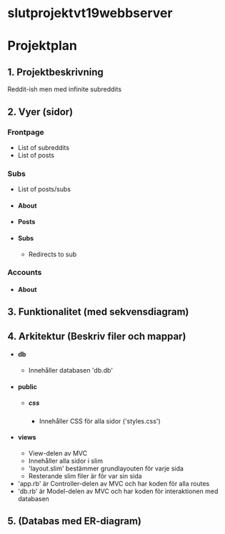 # slutprojektvt19webbserver

# Projektplan

## 1. Projektbeskrivning
Reddit-ish men med infinite subreddits

## 2. Vyer (sidor)
### Frontpage
- List of subreddits
- List of posts

### Subs
- List of posts/subs
- #### About
- #### Posts
- #### Subs
  - Redirects to sub

### Accounts
- #### About

## 3. Funktionalitet (med sekvensdiagram)
## 4. Arkitektur (Beskriv filer och mappar)
- #### db
    - Innehåller databasen 'db.db'
- #### public
    - ##### css
        - Innehåller CSS för alla sidor ('styles.css')
- #### views
    - View-delen av MVC
    - Innehåller alla sidor i slim
    - 'layout.slim' bestämmer grundlayouten för varje sida
    - Resterande slim filer är för var sin sida
- 'app.rb' är Controller-delen av MVC och har koden för alla routes
- 'db.rb' är Model-delen av MVC och har koden för interaktionen med databasen

## 5. (Databas med ER-diagram)
